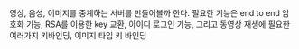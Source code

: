 영상, 음성, 이미지를 중계하는 서버를 만들어볼까 한다. 필요한 기능은 end to end 암호화 기능, RSA를 이용한 key 교환, 아이디 로그인 기능, 그리고 동영상 재생에 필요한 여러가지 키바인딩, 이미지 타입 키 바인딩
